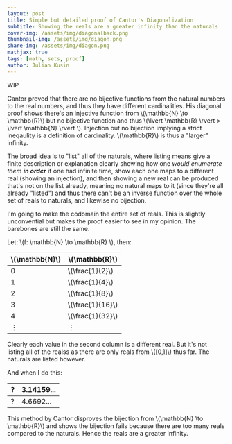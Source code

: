 ```yaml
---
layout: post
title: Simple but detailed proof of Cantor's Diagonalization
subtitle: Showing the reals are a greater infinity than the naturals
cover-img: /assets/img/diagonalback.png
thumbnail-img: /assets/img/diagon.png 
share-img: /assets/img/diagon.png
mathjax: true
tags: [math, sets, proof]
author: Julian Kusin
---
```

WIP

Cantor proved that there are no bijective functions from the natural numbers to the real numbers, and thus they have different cardinalities. His diagonal proof shows there's an injective function from \\(\mathbb{N} \to \mathbb{R}\\) but no bijective function and thus \\(\lvert \mathbb{R} \rvert > \lvert \mathbb{N} \rvert \\). Injection but no bijection implying a strict ineqaulity is a definition of cardinality. \\(\mathbb{R}\\) is thus a "larger" infinity.

<!---
There's a bijection, and thus equal cardinality, between \\(\mathbb{N}\\) and \\(\mathbb{R}\\) if and only if (\\(\iff\\)) there is at least one bijective function from \\(\mathbb{N} \to \mathbb{R}\\). 
Remember a bijective function \\(f\\), in this case from \\(\mathbb{N} \to \mathbb{R}\\), implies an inverse function, i.e. another bijective function, in this case \\(f^{-1}\\) from \\(\mathbb{R} \to \mathbb{N}\\).
This means we only need to attack one function of a function-inverse function (bijective) pair to disprove a bijection and thus disprove a shared cardinality between the naturals and reals.
-->

The broad idea is to "list" all of the naturals, where listing means give a finite description or explanation clearly showing how one *would enumerate them* ***in order*** if one had infinite time, show each one maps to a different real (showing an injection), and then showing a new real can be produced that's not on the list already, meaning  no natural maps to it (since they're all already "listed") and thus there can't be an inverse function over the whole set of reals to naturals, and likewise no bijection.

I'm going to make the codomain the entire set of reals. This is slightly unconvential but makes the proof easier to see in my opinion. The barebones are still the same.

Let: \\(f: \mathbb{N} \to \mathbb{R} \\), then:

| \\(\mathbb{N}\\) | \\(\mathbb{R}\\) |
| --- | --- |
| 0 | \\(\frac{1}{2}\\) |
| 1 | \\(\frac{1}{4}\\) |
| 2 | \\(\frac{1}{8}\\) |
| 3 | \\(\frac{1}{16}\\) |
| 4 | \\(\frac{1}{32}\\) |
| ⋮ | ⋮ |

Clearly each value in the second column is a different real. But it's not listing all of the realss as there are only reals from \\([0,1]\\) thus far. The naturals are listed however.

And when I do this:

| ? | 3.14159... |
| --- | --- |
| ? | 4.6692...


This method by Cantor disproves the bijection from \\(\mathbb{N} \to \mathbb{R}\\) and shows the bijection fails because there are too many reals compared to the naturals. Hence the reals are a greater infinity. 



